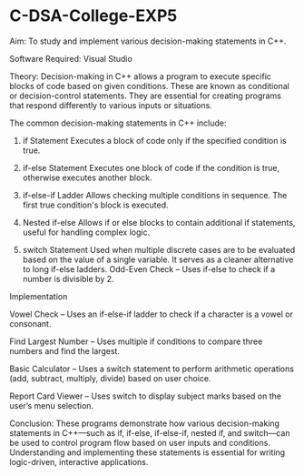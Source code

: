 # C-DSA-College-EXP5
Aim:
To study and implement various decision-making statements in C++.

Software Required:
Visual Studio

Theory:
Decision-making in C++ allows a program to execute specific blocks of code based on given conditions. These are known as conditional or decision-control statements. They are essential for creating programs that respond differently to various inputs or situations.

The common decision-making statements in C++ include:

1. if Statement
Executes a block of code only if the specified condition is true.

2. if-else Statement
Executes one block of code if the condition is true, otherwise executes another block.

3. if-else-if Ladder
Allows checking multiple conditions in sequence. The first true condition's block is executed.

4. Nested if-else
Allows if or else blocks to contain additional if statements, useful for handling complex logic.

5. switch Statement
Used when multiple discrete cases are to be evaluated based on the value of a single variable. It serves as a cleaner alternative to long if-else ladders.
Odd-Even Check – Uses if-else to check if a number is divisible by 2.

Implementation

Vowel Check – Uses an if-else-if ladder to check if a character is a vowel or consonant.

Find Largest Number – Uses multiple if conditions to compare three numbers and find the largest.

Basic Calculator – Uses a switch statement to perform arithmetic operations (add, subtract, multiply, divide) based on user choice.

Report Card Viewer – Uses switch to display subject marks based on the user’s menu selection.

Conclusion:
These programs demonstrate how various decision-making statements in C++—such as if, if-else, if-else-if, nested if, and switch—can be used to control program flow based on user inputs and conditions. Understanding and implementing these statements is essential for writing logic-driven, interactive applications.
